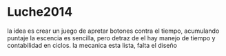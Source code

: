 Luche2014
=========
la idea es crear un juego de apretar botones contra el tiempo, acumulando puntaje
la escencia es sencilla, pero detraz de el hay manejo de tiempo y contabilidad en ciclos.
la mecanica esta lista, falta el diseño

